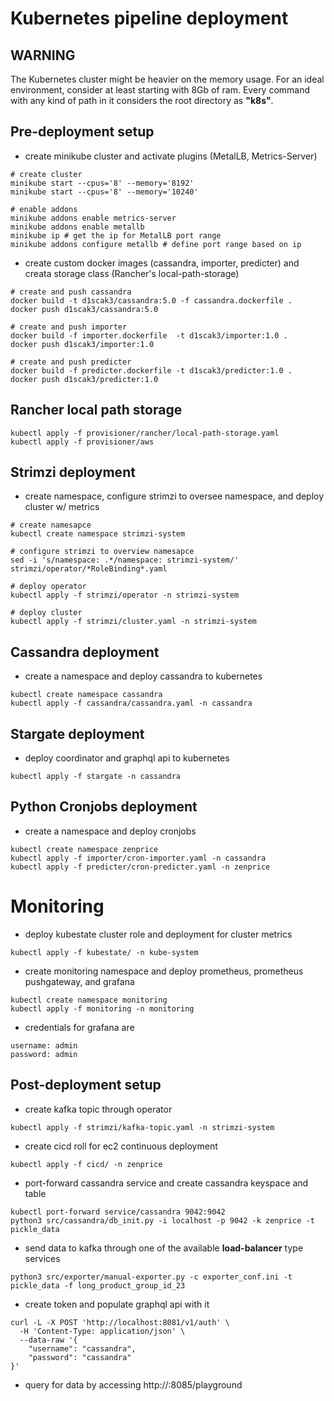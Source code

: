 # Kubernetes pipeline deployment

## WARNING

The Kubernetes cluster might be heavier on the memory usage.
For an ideal environment, consider at least starting with 8Gb of ram.
Every command with any kind of path in it considers the root directory as **"k8s"**.

## Pre-deployment setup

-   create minikube cluster and activate plugins (MetalLB, Metrics-Server) <!--, Ingress)-->

<!-- minikube addons enable ingress -->

```
# create cluster
minikube start --cpus='8' --memory='8192'
minikube start --cpus='8' --memory='10240'

# enable addons
minikube addons enable metrics-server
minikube addons enable metallb
minikube ip # get the ip for MetalLB port range
minikube addons configure metallb # define port range based on ip
```

-   create custom docker images (cassandra, importer, predicter) and creata storage class (Rancher's local-path-storage)

```
# create and push cassandra
docker build -t d1scak3/cassandra:5.0 -f cassandra.dockerfile .
docker push d1scak3/cassandra:5.0

# create and push importer
docker build -f importer.dockerfile  -t d1scak3/importer:1.0 .
docker push d1scak3/importer:1.0

# create and push predicter
docker build -f predicter.dockerfile -t d1scak3/predicter:1.0 .
docker push d1scak3/predicter:1.0
```

## Rancher local path storage
```
kubectl apply -f provisioner/rancher/local-path-storage.yaml
kubectl apply -f provisioner/aws
```

## Strimzi deployment

-   create namespace, configure strimzi to oversee namespace, and deploy cluster w/ metrics

```
# create namesapce
kubectl create namespace strimzi-system

# configure strimzi to overview namesapce
sed -i 's/namespace: .*/namespace: strimzi-system/' strimzi/operator/*RoleBinding*.yaml

# deploy operator
kubectl apply -f strimzi/operator -n strimzi-system

# deploy cluster
kubectl apply -f strimzi/cluster.yaml -n strimzi-system
```

## Cassandra deployment

-   create a namespace and deploy cassandra to kubernetes

```
kubectl create namespace cassandra
kubectl apply -f cassandra/cassandra.yaml -n cassandra
```

## Stargate deployment

-   deploy coordinator and graphql api to kubernetes

```
kubectl apply -f stargate -n cassandra
```

## Python Cronjobs deployment

-   create a namespace and deploy cronjobs

```
kubectl create namespace zenprice
kubectl apply -f importer/cron-importer.yaml -n cassandra
kubectl apply -f predicter/cron-predicter.yaml -n zenprice
```

# Monitoring

-   deploy kubestate cluster role and deployment for cluster metrics

```
kubectl apply -f kubestate/ -n kube-system
```

-   create monitoring namespace and deploy prometheus, prometheus pushgateway, and grafana

```
kubectl create namespace monitoring
kubectl apply -f monitoring -n monitoring
```

-   credentials for grafana are

```
username: admin
password: admin
```

## Post-deployment setup

-   create kafka topic through operator

```
kubectl apply -f strimzi/kafka-topic.yaml -n strimzi-system
```

-   create cicd roll for ec2 continuous deployment
```
kubectl apply -f cicd/ -n zenprice
```

-   port-forward cassandra service and create cassandra keyspace and table

```
kubectl port-forward service/cassandra 9042:9042
python3 src/cassandra/db_init.py -i localhost -p 9042 -k zenprice -t pickle_data
```

-   send data to kafka through one of the available **load-balancer** type services

```
python3 src/exporter/manual-exporter.py -c exporter_conf.ini -t pickle_data -f long_product_group_id_23
```

-   create token and populate graphql api with it

```
curl -L -X POST 'http://localhost:8081/v1/auth' \
  -H 'Content-Type: application/json' \
  --data-raw '{
    "username": "cassandra",
    "password": "cassandra"
}'
```

-   query for data by accessing http://:8085/playground
